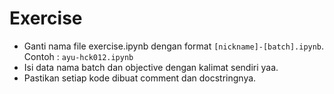 # Exercise

- Ganti nama file exercise.ipynb dengan format `[nickname]-[batch].ipynb`. 
Contoh : `ayu-hck012.ipynb` 
- Isi data nama batch dan objective dengan kalimat sendiri yaa.
- Pastikan setiap kode dibuat comment dan docstringnya.